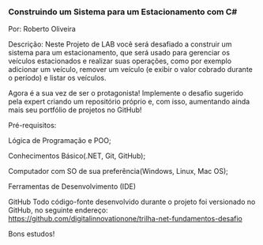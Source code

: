 ### Construindo um Sistema para um Estacionamento com C#
Por: Roberto Oliveira


Descrição:
Neste Projeto de LAB você será desafiado a construir um sistema para um estacionamento, que será usado para gerenciar os veículos estacionados e realizar suas operações, como por exemplo adicionar um veículo, remover um veículo (e exibir o valor cobrado durante o período) e listar os veículos.
 
Agora é a sua vez de ser o protagonista! Implemente o desafio sugerido pela expert criando um repositório próprio e, com isso, aumentando ainda mais seu portfólio de projetos no GitHub!

Pré-requisitos:

Lógica de Programação e POO;

Conhecimentos Básico(.NET, Git, GitHub);

Computador com SO de sua preferência(Windows, Linux, Mac OS);

Ferramentas de Desenvolvimento (IDE)

GitHub
Todo código-fonte desenvolvido durante o projeto foi versionado no GitHub, no seguinte endereço:
https://github.com/digitalinnovationone/trilha-net-fundamentos-desafio

Bons estudos!

